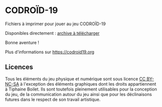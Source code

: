 # CODROÏD-19

Fichiers à imprimer pour jouer au jeu CODROÏD-19

Disponibles directement : [archive à télécharger](https://bit.ly/codroid19zip)

Bonne aventure !

Plus d'informations sur https://codroid19.org

## Licences

Tous les éléments du jeu physique et numérique sont sous licence [CC BY-NC-SA](https://creativecommons.org/licenses/by-nc-sa/3.0/fr/) à l'exception des éléments graphiques dont les droits appartiennent à Tiphaine Boilet. Ils sont toutefois pleinement utilisables pour la conception du jeu, de la communication autour du jeu ainsi que pour les déclinaisons futures dans le respect de son travail artistique.